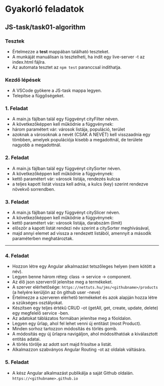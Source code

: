 # Gyakorló feladatok

## JS-task/task01-algorithm
### Tesztek
- Értelmezze a __test__ mappában található teszteket.
- A munkáját manuálisan is tesztelheti, ha indít egy live-server -t 
az index.html fájlra.
- Az automata tesztet az `npm test` paranccsal indíthatja.

### Kezdő lépések
- A VSCode gyökere a JS-task mappa legyen.
- Telepítse a függőségeket.

### 1. Feladat
- A main.js fájlban talál egy függvényt cityFilter néven.
- A következőképpen kell működnie a függvénynek:
- három paramétert vár: városok listája, populáció, terület
- azoknak a városoknak a nevét (CSAK A NEVÉT) kell visszaadnia egy tömbben, 
amelyek populációja kisebb a megadottnál, de területe nagyobb a megadottnál.

### 2. Feladat
- A main.js fájlban talál egy függvényt citySorter néven.
- A következőképpen kell működnie a függvénynek:
- kettő paramétert vár: városok listája, rendezés kulcsa
- a teljes kapott listát vissza kell adnia, a kulcs (key) 
szerint rendezve növekvő sorrendben.

### 3. Feladat
- A main.js fájlban talál egy függvényt citySlicer néven.
- A következőképpen kell működnie a függvénynek:
- kettő paramétert vár: városok listája, darabszám (limit)
- először a kapott listát rendezi név szerint a citySorter meghívásával,
- majd annyi elemet ad vissza a rendezett listából, amennyit a második 
paraméterben meghatároztak.

--------------------------
### 4. Feladat
- Hozzon létre egy Angular alkalmazást tetszőleges helyen (nem kötött a név).
- Legyen benne három réteg: class -> service -> component.
- Az élő json szerverről jelenítse meg a termékeket.
- A szerver elérhetősége: `https://nettuts.hu/jms/<githubname>/products` 
(a <githubname> helyére kerüljön az ön github user -neve)
- Értelmezze a szerveren elérhető termékeket és azok alapján hozza létre a 
szükséges osztályokat.
- Készítsen egy teljes értékű CRUD -ot (getAll, get, create, update, delete) 
egy megfelelő service -ben.
- Az adatokat táblázatos formában jelenítse meg a főoldalon.
- Legyen egy űrlap, ahol fel lehet venni új entitást (most Product).
- Minden sorhoz tartozzon módosítás és törlés gomb.
- A módosítás egy új űrlapra navigáljon, ahol módosíthatóak a kiválasztott 
entitás adatai.
- A törlés törölje az adott sort majd frissítse a listát.
- Alkalmazzon szabványos Angular Routing -ot az oldalak váltására.

### 5. Feladat
- A kész Angular alkalmazást publikálja a saját Github oldalán. 
`https://<githubname>.github.io`
